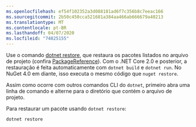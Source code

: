 ```yaml
---
ms.openlocfilehash: ef54f102352a3d088181ad6f7c356b8c7eeac166
ms.sourcegitcommit: 2b50c450cca521681a384aa466ab666679a40213
ms.translationtype: MT
ms.contentlocale: pt-BR
ms.lasthandoff: 04/07/2020
ms.locfileid: "74825155"
---
```

Use o comando [dotnet restore](/dotnet/core/tools/dotnet-restore?tabs=netcore2x), que restaura os pacotes listados no arquivo de projeto (confira [PackageReference](../../consume-packages/package-references-in-project-files.md)). Com o .NET Core 2.0 e posterior, a restauração é feita automaticamente com `dotnet build` e `dotnet run`. No NuGet 4.0 em diante, isso executa o mesmo código que `nuget restore`.

Assim como ocorre com outros comandos CLI do `dotnet`, primeiro abra uma linha de comando e alterne para o diretório que contém o arquivo de projeto.

Para restaurar um pacote usando `dotnet restore`:

```dotnetcli
dotnet restore 
```